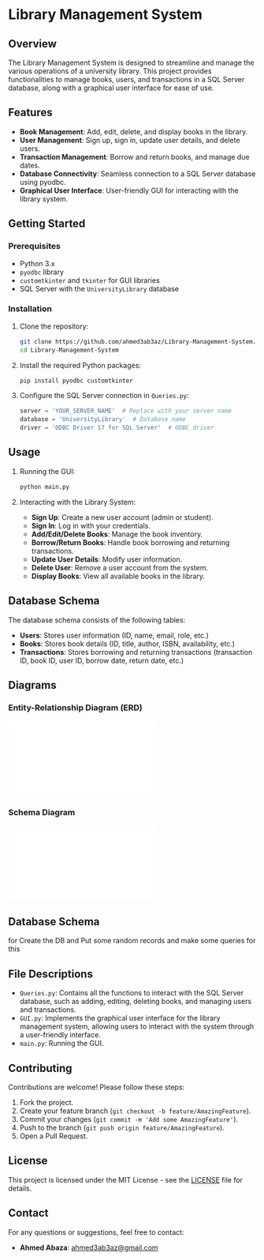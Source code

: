 # Library Management System

## Overview

The Library Management System is designed to streamline and manage the various operations of a university library. This project provides functionalities to manage books, users, and transactions in a SQL Server database, along with a graphical user interface for ease of use.

## Features

- **Book Management**: Add, edit, delete, and display books in the library.
- **User Management**: Sign up, sign in, update user details, and delete users.
- **Transaction Management**: Borrow and return books, and manage due dates.
- **Database Connectivity**: Seamless connection to a SQL Server database using pyodbc.
- **Graphical User Interface**: User-friendly GUI for interacting with the library system.

## Getting Started

### Prerequisites

- Python 3.x
- `pyodbc` library
- `customtkinter` and `tkinter` for GUI libraries
- SQL Server with the `UniversityLibrary` database

### Installation

1. Clone the repository:

    ```sh
    git clone https://github.com/ahmed3ab3az/Library-Management-System.git
    cd Library-Management-System
    ```

2. Install the required Python packages:

    ```sh
    pip install pyodbc customtkinter
    ```

3. Configure the SQL Server connection in `Queries.py`:

    ```python
    server = 'YOUR_SERVER_NAME'  # Replace with your server name
    database = 'UniversityLibrary'  # Database name
    driver = 'ODBC Driver 17 for SQL Server'  # ODBC driver
    ```

## Usage

1. Running the GUI:

    ```sh
    python main.py
    ```

2. Interacting with the Library System:

    - **Sign Up**: Create a new user account (admin or student).
    - **Sign In**: Log in with your credentials.
    - **Add/Edit/Delete Books**: Manage the book inventory.
    - **Borrow/Return Books**: Handle book borrowing and returning transactions.
    - **Update User Details**: Modify user information.
    - **Delete User**: Remove a user account from the system.
    - **Display Books**: View all available books in the library.

## Database Schema

The database schema consists of the following tables:

- **Users**: Stores user information (ID, name, email, role, etc.)
- **Books**: Stores book details (ID, title, author, ISBN, availability, etc.)
- **Transactions**: Stores borrowing and returning transactions (transaction ID, book ID, user ID, borrow date, return date, etc.)

## Diagrams

### Entity-Relationship Diagram (ERD)

![ERD](Diagrams/Conceptual%20ERD.pdf)

### Schema Diagram

![Schema](Daigrams/Physical%20Diagram.pdf)

## Database Schema 
for Create the DB and Put some random records and make some queries for this

## File Descriptions

- `Queries.py`: Contains all the functions to interact with the SQL Server database, such as adding, editing, deleting books, and managing users and transactions.
- `GUI.py`: Implements the graphical user interface for the library management system, allowing users to interact with the system through a user-friendly interface.
- `main.py`: Running the GUI.

## Contributing

Contributions are welcome! Please follow these steps:

1. Fork the project.
2. Create your feature branch (`git checkout -b feature/AmazingFeature`).
3. Commit your changes (`git commit -m 'Add some AmazingFeature'`).
4. Push to the branch (`git push origin feature/AmazingFeature`).
5. Open a Pull Request.

## License

This project is licensed under the MIT License - see the [LICENSE](LICENSE) file for details.

## Contact

For any questions or suggestions, feel free to contact:

- **Ahmed Abaza**: ahmed3ab3az@gmail.com
